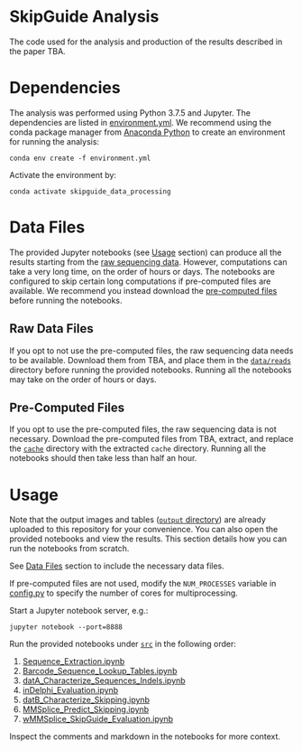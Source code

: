 # SkipGuide Analysis
The code used for the analysis and production of the results described in the paper TBA.

# Dependencies
The analysis was performed using Python 3.7.5 and Jupyter. The dependencies are listed in [environment.yml](environment.yml). We recommend using the conda package manager from [Anaconda Python](https://www.anaconda.com/distribution/) to create an environment for running the analysis:

`conda env create -f environment.yml`

Activate the environment by:

`conda activate skipguide_data_processing`

# Data Files
The provided Jupyter notebooks (see [Usage](#usage) section) can produce all the results starting from the [raw sequencing data](#raw-data-files). However, computations can take a very long time, on the order of hours or days. The notebooks are configured to skip certain long computations if pre-computed files are available. We recommend you instead download the [pre-computed files](#pre-computed-files) before running the notebooks.

## Raw Data Files
If you opt to not use the pre-computed files, the raw sequencing data needs to be available. Download them from TBA, and place them in the [`data/reads`](data/reads) directory before running the provided notebooks. Running all the notebooks may take on the order of hours or days.

## Pre-Computed Files
If you opt to use the pre-computed files, the raw sequencing data is not necessary. Download the pre-computed files from TBA, extract, and replace the [`cache`](cache) directory with the extracted `cache` directory. Running all the notebooks should then take less than half an hour.

# Usage
Note that the output images and tables ([`output` directory](output)) are already uploaded to this repository for your convenience. You can also open the provided notebooks and view the results. This section details how you can run the notebooks from scratch.

See [Data Files](#data-files) section to include the necessary data files.

If pre-computed files are not used, modify the `NUM_PROCESSES` variable in [config.py](src/config.py) to specify the number of cores for multiprocessing.

Start a Jupyter notebook server, e.g.:

`jupyter notebook --port=8888`

Run the provided notebooks under [`src`](src) in the following order:
1. [Sequence_Extraction.ipynb](src/Sequence_Extraction.ipynb)
2. [Barcode_Sequence_Lookup_Tables.ipynb](src/Barcode_Sequence_Lookup_Tables.ipynb)
3. [datA_Characterize_Sequences_Indels.ipynb](src/datA_Characterize_Sequences_Indels.ipynb)
4. [inDelphi_Evaluation.ipynb](src/inDelphi_Evaluation.ipynb)
5. [datB_Characterize_Skipping.ipynb](src/datB_Characterize_Skipping.ipynb)
6. [MMSplice_Predict_Skipping.ipynb](src/MMSplice_Predict_Skipping.ipynb)
7. [wMMSplice_SkipGuide_Evaluation.ipynb](src/wMMSplice_SkipGuide_Evaluation.ipynb)

Inspect the comments and markdown in the notebooks for more context.

